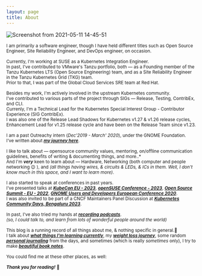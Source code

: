 ```yaml
---
layout: page
title: About
---
```


![Screenshot from 2021-05-11 14-45-51](https://user-images.githubusercontent.com/30499743/117791150-a4ba9900-b267-11eb-8412-e477087f70c3.png)


<sub>I am primarily a software engineer, though I have held different titles such as Open Source Engineer, Site Reliability Engineer, and DevOps engineer, on occasion.</sub>

<sub>Currently, I'm working at SUSE as a Kubernetes Integration Engineer.</sub>  
<sub>In past, I've contributed to VMware's Tanzu portfolio, both — as a Founding member of the Tanzu Kubernetes LTS (Open Source Engineering) team, and as a Site Reliability Engineer in the Tanzu Kubernetes Grid (TKG) team.</sub>  
<sub>Prior to that, I was part of the Global Cloud Services SRE team at Red Hat.</sub>

<sub>Besides my work, I'm actively involved in the upstream Kubernetes community.</sub>  
<sub>I've contributed to various parts of the project through SIGs — Release, Testing, ContribEx, and CLI.</sub>  
<sub>Currenly, I'm a Technical Lead for the Kubernetes Special Interest Group - Contributor Experience (SIG ContribEx).</sub>  
<sub>I was also one of the Release Lead Shadows for Kubernetes v1.27 & v1.26 release cycles, Enhancement Lead for v1.25 release cycle and have been on the Release Team since v1.23.</sub>

<sub>I am a past Outreachy intern (_Dec'2019 - March' 2020_), under the GNOME Foundation.</sub>  
<sub>I've written about ***[my journey here](https://www.psaggu.com/outreachy.html)***.</sub>

<sub>I like to talk about — opensource community values, mentoring, on/offline communication guidelines, benefits of writing & documenting things, and more..*</sub>  
<sub>And I'm ***very*** keen to learn about — Hardware, Networking (both computer and people networking 😉 ), and _(all things having wires, & circuits & LEDs, & ICs in them. Well, I don't know much in this space, and I want to learn more)_.</sub>

<sub>I also started to speak at conferences in past years.</sub>  
<sub>I've presented talks at ***[KubeCon EU - 2023](https://youtu.be/gKKfXTZd7VU)***, ***[openSUSE Conference - 2023](https://youtu.be/Fqvy30A07_U)***, ***[Open Source Summit - EU - 2022](https://youtu.be/uuaCygXJfE4)***, ***[GNOME Users and Developers European Conference 2020](https://youtu.be/OVUGw5Svn5s?si=oNRfifwwolO8Q6rC)***.</sub>  
<sub>I was also invited to be part of a CNCF Maintainers Panel Discussion at _**[Kubernetes Community Days, Bengaluru 2023](https://youtu.be/umTnFlP3FrY?si=fsEAPbpvhyFDM3Kd)**_.</sub>

<sub>In past, I've also tried my hands at ***[recording podcasts](https://www.youtube.com/watch?v=LnnFjscF4Wc&t=3641s)***.</sub>  
<sub>_(so, I could talk to, and learn from lots of wonderful people around the world)_</sub>

<sub>This blog is a running record of all things about me, & nothing specific in general.🙂</sub>  
<sub>I talk about ***[what things I'm learning currently](https://www.psaggu.com/)***, my ***[weight loss journey](https://www.psaggu.com/fitness.html)***, some random ***[personal journaling](https://www.psaggu.com/journal.html)*** from the days, and sometimes (which is really *sometimes* only), I try to make ***[beautiful book notes](https://www.psaggu.com/notes.html)***.</sub>

<sub>You could find me at these other places, as well:</sub>  
<p class="social-icons">
  <a href="https://twitter.com/_psaggu"><i class="fab fa-twitter fa-2x"></i></a>
  <a href="https://github.com/priyankasaggu11929"><i class="fab fa-github fa-2x"></i></a>
  <a href="https://gitlab.gnome.org/psaggu"><i class="fab fa-gitlab fa-2x"></i></a>
  <a href="www.linkedin.com/in/psaggu/"><i class="fab fa-linkedin-in fa-2x"></i></a>
</p>


<sub>***Thank you for reading!*** 🙏 </sub>
